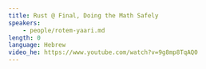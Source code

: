 ```yaml
---
title: Rust @ Final, Doing the Math Safely
speakers:
    - people/rotem-yaari.md
length: 0
language: Hebrew
video_he: https://www.youtube.com/watch?v=9g8mp8TqAQ0
---
```


